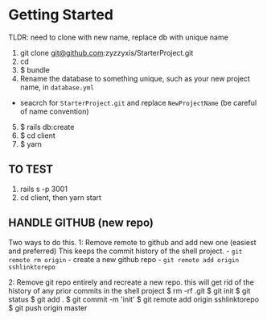 # Getting Started
TLDR: need to clone with new name, replace db with unique name


1. git clone git@github.com:zyzzyxis/StarterProject.git <NewProjectName>
2. cd <NewProjectName>
3. $ bundle
4. Rename the database to something unique, such as your new project name, in `database.yml`
  - seacrch for `StarterProject.git` and replace `NewProjectName` (be careful of name convention)
5. $ rails db:create
6. $ cd client
7. $ yarn


## TO TEST

1. rails s -p 3001
2. cd client, then yarn start

## HANDLE GITHUB (new repo)
Two ways to do this. 
1: Remove remote to github and add new one (easiest and preferred) This keeps the commit history of the shell project.
    - `git remote rm origin`
    - create a new github repo
    - `git remote add origin sshlinktorepo`
    
2: Remove git repo entirely and recreate a new repo. this will get rid of the history of any prior commits in the shell project
    $ rm -rf .git
    $ git init
    $ git status
    $ git add .
    $ git commit -m 'init'
    $ git remote add origin sshlinktorepo
    $ git push origin master
